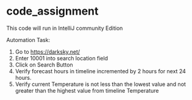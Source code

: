 # code_assignment
This code will run in IntelliJ community Edition

Automation Task:
1. Go to https://darksky.net/
2. Enter 10001 into search location field
3. Click on Search Button
3. Verify forecast hours in timeline incremented by 2 hours for next 24 hours. 
4. Verify current Temperature is not less than the lowest value and not greater 
   than the highest value from timeline Temperature
